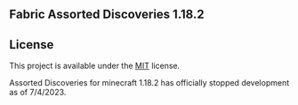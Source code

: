 ## Fabric Assorted Discoveries 1.18.2

## License

This project is available under the [MIT](https://github.com/rndmaccess/assorted-discoveries-1.18.2-fabric/blob/main/LICENSE) license.

Assorted Discoveries for minecraft 1.18.2 has officially stopped development as of 7/4/2023.
